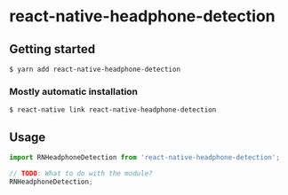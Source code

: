 
# react-native-headphone-detection

## Getting started

`$ yarn add react-native-headphone-detection`

### Mostly automatic installation

`$ react-native link react-native-headphone-detection`


## Usage
```javascript
import RNHeadphoneDetection from 'react-native-headphone-detection';

// TODO: What to do with the module?
RNHeadphoneDetection;
```
